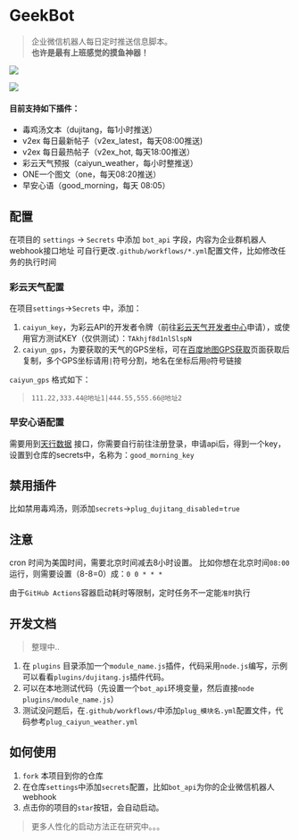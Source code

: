 # GeekBot
> 企业微信机器人每日定时推送信息脚本。    
> **也许是最有上班感觉的摸鱼神器！**

![](assets/geekbot.png)

![](https://i.loli.net/2020/05/20/MgEONhb2WKuQ6c4.gif)

#### 目前支持如下插件：
- 毒鸡汤文本（dujitang，每1小时推送）
- v2ex 每日最新帖子（v2ex_latest，每天08:00推送)
- v2ex 每日最热帖子（v2ex_hot, 每天18:00推送）
- 彩云天气预报（caiyun_weather，每小时整推送）
- ONE一个图文（one，每天08:20推送）
- 早安心语（good_morning，每天 08:05）

## 配置
在项目的 `settings` -> `Secrets` 中添加 `bot_api` 字段，内容为企业群机器人webhook接口地址
可自行更改`.github/workflows/*.yml`配置文件，比如修改任务的执行时间


### 彩云天气配置
在项目`settings`->`Secrets` 中，添加：
1. `caiyun_key`，为彩云API的开发者令牌（前往[彩云天气开发者中心](https://dashboard.caiyunapp.com/)申请），或使用官方测试KEY（仅供测试）：`TAkhjf8d1nlSlspN`
2. `caiyun_gps`，为要获取的天气的GPS坐标，可在[百度地图GPS获取](https://api.map.baidu.com/lbsapi/getpoint/index.html)页面获取后复制，多个GPS坐标请用`|`符号分割，地名在坐标后用`@`符号链接

`caiyun_gps` 格式如下：
> `111.22,333.44@地址1|444.55,555.66@地址2`

### 早安心语配置
需要用到[天行数据](https://www.tianapi.com/gethttp/143) 接口，你需要自行前往注册登录，申请api后，得到一个key，设置到仓库的secrets中，名称为：`good_morning_key`

## 禁用插件
比如禁用毒鸡汤，则添加`secrets`->`plug_dujitang_disabled`=`true`

## 注意
cron 时间为美国时间，需要北京时间减去8小时设置。
比如你想在北京时间`08:00`运行，则需要设置（8-8=0）成：`0 0 * * *`

由于`GitHub Actions`容器启动耗时等限制，定时任务不一定能`准时`执行

## 开发文档
> 整理中..

1. 在 `plugins` 目录添加一个`module_name.js`插件，代码采用`node.js`编写，示例可以看看`plugins/dujitang.js`插件代码。    
2. 可以在本地测试代码（先设置一个`bot_api`环境变量，然后直接`node plugins/module_name.js`）    
3. 测试没问题后，在`.github/workflows/`中添加`plug_模块名.yml`配置文件，代码参考`plug_caiyun_weather.yml`    


## 如何使用
1. `fork` 本项目到你的仓库    
2. 在仓库`settings`中添加`secrets`配置，比如`bot_api`为你的企业微信机器人webhook    
3. 点击你的项目的`star`按钮，会自动启动。

> 更多人性化的启动方法正在研究中。。。
